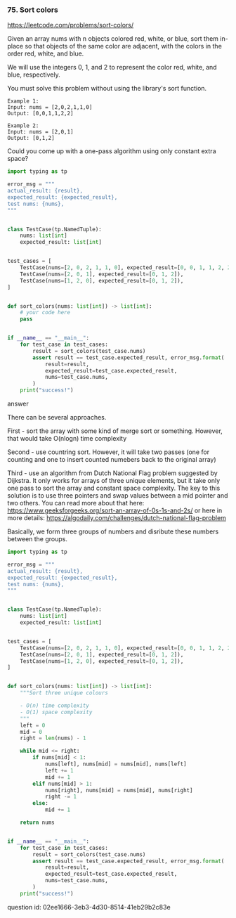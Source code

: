 ### 75. Sort colors

https://leetcode.com/problems/sort-colors/

Given an array nums with n objects colored red, white, or blue, 
sort them in-place so that objects of the same color are adjacent, 
with the colors in the order red, white, and blue.

We will use the integers 0, 1, and 2 to represent the color red, white, and blue, respectively.

You must solve this problem without using the library's sort function.

```
Example 1:
Input: nums = [2,0,2,1,1,0]
Output: [0,0,1,1,2,2]

Example 2:
Input: nums = [2,0,1]
Output: [0,1,2]
```

Could you come up with a one-pass algorithm using only constant extra space?

```python
import typing as tp

error_msg = """
actual_result: {result},
expected_result: {expected_result},
test nums: {nums},
"""


class TestCase(tp.NamedTuple):
    nums: list[int]
    expected_result: list[int]


test_cases = [
    TestCase(nums=[2, 0, 2, 1, 1, 0], expected_result=[0, 0, 1, 1, 2, 2]),
    TestCase(nums=[2, 0, 1], expected_result=[0, 1, 2]),
    TestCase(nums=[1, 2, 0], expected_result=[0, 1, 2]),
]


def sort_colors(nums: list[int]) -> list[int]:
    # your code here
    pass


if __name__ == "__main__":
    for test_case in test_cases:
        result = sort_colors(test_case.nums)
        assert result == test_case.expected_result, error_msg.format(
            result=result,
            expected_result=test_case.expected_result,
            nums=test_case.nums,
        )
    print("success!")
```

answer

There can be several approaches.

First - sort the array with some kind of merge sort or something.
However, that would take O(nlogn) time complexity

Second - use countring sort. However, it will take two passes (one for
counting and one to insert counted numebers back to the original array)

Third - use an algorithm from Dutch National Flag problem suggested by Dijkstra.
It only works for arrays of three unique elements, but it take only one pass
to sort the array and constant space complexity.
The key to this solution is to use three pointers and swap values between
a mid pointer and two others. You can read more about that here:
https://www.geeksforgeeks.org/sort-an-array-of-0s-1s-and-2s/
or here in more details:
https://algodaily.com/challenges/dutch-national-flag-problem

Basically, we form three groups of numbers and disribute these
numbers between the groups.


```python
import typing as tp

error_msg = """
actual_result: {result},
expected_result: {expected_result},
test nums: {nums},
"""


class TestCase(tp.NamedTuple):
    nums: list[int]
    expected_result: list[int]


test_cases = [
    TestCase(nums=[2, 0, 2, 1, 1, 0], expected_result=[0, 0, 1, 1, 2, 2]),
    TestCase(nums=[2, 0, 1], expected_result=[0, 1, 2]),
    TestCase(nums=[1, 2, 0], expected_result=[0, 1, 2]),
]


def sort_colors(nums: list[int]) -> list[int]:
    """Sort three unique colours

    - O(n) time complexity
    - O(1) space complexity
    """
    left = 0
    mid = 0
    right = len(nums) - 1

    while mid <= right:
        if nums[mid] < 1:
            nums[left], nums[mid] = nums[mid], nums[left]
            left += 1
            mid += 1
        elif nums[mid] > 1:
            nums[right], nums[mid] = nums[mid], nums[right]
            right -= 1
        else:
            mid += 1

    return nums


if __name__ == "__main__":
    for test_case in test_cases:
        result = sort_colors(test_case.nums)
        assert result == test_case.expected_result, error_msg.format(
            result=result,
            expected_result=test_case.expected_result,
            nums=test_case.nums,
        )
    print("success!")
```

question id: 02ee1666-3eb3-4d30-8514-41eb29b2c83e